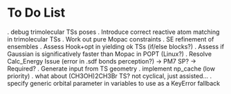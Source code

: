 # To Do List
. debug trimolecular TSs poses
. Introduce correct reactive atom matching in trimolecular TSs
. Work out pure Mopac constraints
. SE refinement of ensembles
. Assess Hook+opt in yielding ok TSs (if/else blocks?)
. Assess if Gaussian is significatively faster than Mopac in POPT (Linux?)
. Resolve Calc_Energy Issue (error in .sdf bonds perception?) -> PM7 SP? -> Required?
. Generate input from TS geometry
. implement np_cache (low priority)
. what about (CH3OH)2CH3Br TS? not cyclical, just assisted...
. specify generic orbital parameter in variables to use as a KeyError fallback